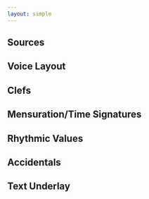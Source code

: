 ```yaml
---
layout: simple
---
```


## **Sources**

## **Voice Layout**

## **Clefs**

## **Mensuration/Time Signatures**

## **Rhythmic Values**

## **Accidentals**

## **Text Underlay**

